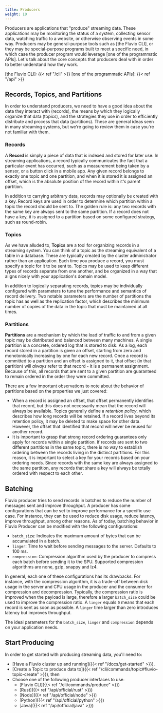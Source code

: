 ```yaml
---
title: Producers
weight: 10
---
```


Producers are applications that "produce" streaming data.
These applications may be monitoring the status of a system, collecting sensor
data, watching traffic to a website, or otherwise observing events in some way.
Producers may be general-purpose tools such as [the Fluvio CLI], or they may be
special-purpose programs built to meet a specific need, in which case the
producer program would leverage [one of the programmatic APIs]. Let's talk about
the core concepts that producers deal with in order to better understand how
they work.

[the Fluvio CLI]: {{< ref "/cli" >}}
[one of the programmatic APIs]: {{< ref "/api" >}}

## Records, Topics, and Partitions

In order to understand producers, we need to have a good idea about the data they
interact with (records), the means by which they logically organize that data (topics),
and the strategies they use in order to efficiently distribute and process that data
(partitions). These are general ideas seen in many streaming systems, but we're going
to review them in case you're not familiar with them.

### Records

A **Record** is simply a piece of data that is indexed and stored for later use.
In streaming applications, a record typically communicates the fact that a particular
event has occurred, such as a measurement being taken by a sensor, or a button click in
a mobile app. Any given record belongs to exactly one topic and one partition, and
when it is stored it is assigned an offset, which is the absolute position of the
record within it's parent partition.

In addition to carrying arbitrary data, records may optionally be created with a key.
Record keys are used in order to determine which partition within a topic the record
should be sent to. The golden rule is: any two records with the same key are always
sent to the same partition. If a record does not have a key, it is assigned to a
partition based on some configured strategy, such as round-robin.

### Topics

As we have alluded to, **Topics** are a tool for organizing records in a streaming system.
You can think of a topic as the streaming equivalent of a table in a database. These
are typically created by the cluster administrator rather than an application.
Each time you produce a record, you must specify a topic for it to be sent to.
Topics may be used to keep different types of records separate from one another, and
be organized in a way that aligns nicely with your application's domain model.

In addition to logically separating records, topics may be individually configured
with parameters to tune the performance and semantics of record delivery. Two
notable parameters are the number of partitions the topic has as well as the
replication factor, which describes the minimum number of copies of the data in the
topic that must be maintained at all times.

### Partitions

**Partitions** are a mechanism by which the load of traffic to and from a given topic may
be distributed and balanced between many machines. A single partition is a concrete,
ordered log that is stored to disk. As a log, each record stored in a partition is
given an offset, starting from zero and monotonically increasing by one for each new
record. Once a record is committed to a partition and an offset is assigned to it,
that offset (in that partition) will _always_ refer to that record - it is a permanent
assignment. Because of this, all records that are sent to a given partition are
guaranteed to remain ordered in the order they were committed.

There are a few important observations to note about the behavior of partitions based
on the properties we just covered:

- When a record is assigned an offset, that offset permanently identifies
  that record, but this does not necessarily mean that the record will always be available.
  Topics generally define a _retention policy_, which describes how long records will be retained.
  If a record lives beyond its retention policy, it may be deleted to make space for other data.
  However, the offset that identified that record will never be reused for another record.
- It is important to grasp that strong record ordering guarantees only apply for records within
  a single partition. If records are sent to two different partitions in the same topic, there
  is no way to establish ordering between the records living in the distinct partitions. For
  this reason, it is important to select a key for your records based on your ordering needs.
  Since records with the same key are always assigned to the same partition, any records that
  share a key will always be totally ordered with respect to each other.

## Batching
Fluvio producer tries to send records in batches to reduce the number of messages sent and improve throughput. A producer has some configurations that can be set to improve performance for a specific use case. For instance, they can be used to reduce disk usage, reduce latency, improve throughput, among other reasons.
As of today, batching behavior in Fluvio Producer can be modified with the following configurations:

- `batch_size`: Indicates the maximum amount of bytes that can be accumulated in a batch.
- `linger`: Time to wait before sending messages to the server. Defaults to 100 ms.
- `compression`: Compression algorithm used by the producer to compress each batch before sending it to the SPU. Supported compression algorithms are none, gzip, snappy and lz4.
  
In general, each one of these configurations has its drawbacks. For instance, with the compression algorithm, it is a trade-off between disk usage in the server and CPU usage in the producer and the consumer for compression and decompression. Typically, the compression ratio is improved when the payload is large, therefore a larger `batch_size` could be used to improve the compression ratio. A `linger` equals `0` means that each record is sent as soon as possible. A `linger` time larger than zero introduces latency but improves throughput.

The ideal parameters for the `batch_size`, `linger` and `compression` depends on your application needs.

## Start Producing

In order to get started with producing streaming data, you'll need to:

- [Have a Fluvio cluster up and running]({{< ref "/docs/get-started" >}}),
- [Create a Topic to produce data to]({{< ref "/cli/commands/topic#fluvio-topic-create" >}}), then
- Choose one of the following producer interfaces to use:
  - [Fluvio CLI]({{< ref "/cli/commands/produce" >}})
  - [Rust]({{< ref "/api/official/rust" >}})
  - [Node]({{< ref "/api/official/node" >}})
  - [Python]({{< ref "/api/official/python" >}})
  - [Java]({{< ref "/api/official/java" >}})

